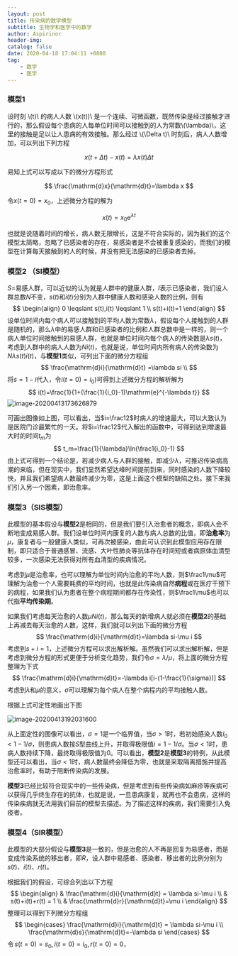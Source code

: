 ```yaml
---
layout: post
title: 传染病的数学模型
subtitle: 生物学和医学中的数学
author: Aspirinor
header-img:  
catalog: false
date: 2020-04-18 17:04:11 +0800
tag: 
    - 数学
    - 医学
---
```


### 模型1

设时刻 \\(t)\\ 的病人人数 \\(x(t))\\ 是一个连续、可微函数，既然传染是经过接触才进行的，那么假设每个患病的人每单位时间可以接触到的人为常数\\(\lambda)\\，这里的接触是足以让人患病的有效接触。那么经过 \\(\Delta t)\\ 时刻后，病人人数增加，可以列出下列方程

$$
x(t+\Delta t)-x(t)=\lambda x(t) \Delta t
$$

易知上式可以写成以下的微分方程形式

$$
\frac{\mathrm{d}x}{\mathrm{d}t}=\lambda x
$$

令$x(t=0)=x_0$，上述微分方程的解为

$$
x(t)=x_0\mathrm{e}^{\lambda t}
$$

也就是说随着时间的增长，病人数无限增长，这是不符合实际的，因为我们的这个模型太简略，忽略了已感染者的存在，易感染者是不会被重复感染的，而我们的模型在计算每天接触到的人的时候，并没有把无法感染的已感染者去掉。

### 模型2 （SI模型）

$S$=易感人群，可以近似的认为就是人群中的健康人群，$I$表示已感染者，我们设人群总数$N$不变，$s(t)$和$i(t)$分别为人群中健康人数和感染人数的比例，则有
$$
\begin{align}
0 \leqslant s(t),i(t) \leqslant 1 \\
s(t)+i(t)=1
\end{align}
$$
设单位时间内每个病人可以接触到的平均人数为常数$\lambda$，假设每个人接触到的人群是随机的，那么$\lambda$中的易感人群和已感染者的比例和人群总数中是一样的，则一个病人单位时间接触到的易感人群，也就是单位时间内每个病人的传染数是$\lambda s(t)$，考虑到人群中的病人人数为$Ni(t)$，也就是说，单位时间内所有病人的传染数为$N\lambda s(t)i(t)$，与**模型1**类似，可列出下面的微分方程组
$$
\frac{\mathrm{d}i}{\mathrm{d}t} =\lambda si \\
$$
将$s=1-i$代入，令$i(t=0)=i_0)$可得到上述微分方程的解析解为
$$
i(t)=\frac{1}{1+(\frac{1}{i_0}-1)\mathrm{e}^{-\lambda t}}
$$
![image-20200413173626879](C:\Users\aspir\AppData\Roaming\Typora\typora-user-images\image-20200413173626879.png)

可画出图像如上图，可以看出，当$i=\frac12$时病人的增速最大，可以大致认为是医院门诊最繁忙的一天。将$i=\frac12$代入解出的函数中，可得到达到增速最大时的时间$t_m$为
$$
t_m=\frac{1}{\lambda}\ln(\frac1{i_0}-1)
$$
由上式可得到一个结论是，若减少病人与人群的接触，即减少$\lambda$，可推迟传染病高潮的来临，但在现实中，我们显然希望达峰时间提前到来，同时感染的人数下降较快，并且我们希望病人数最终减少为零，这是上面这个模型的缺陷之处。接下来我们引入另一个因素，即治愈率。

### 模型3（SIS模型）

此模型的基本假设与**模型2**是相同的，但是我们要引入治愈者的概念，即病人会不断地变成易感人群。我们设单位时间内康复的人数与病人总数的比值，即**治愈率**为$\mu$，康复者与一般健康人类似，可再次被感染，由此可认识到此模型应用存在限制，即只适合于普通感冒、流感、大叶性肺炎等抗体存在时间短或者病原体血清型较多，一次感染无法获得对所有血清型的疾病情况。

考虑到$\mu$是治愈率，也可以理解为单位时间内治愈的平均人数，则$\frac1\mu$可理解为治愈一个人需要耗费的平均时间，也就是此传染病自然**病程**或在医疗干预下的病程，如果我们认为患者在整个病程期间都存在传染性，则$\frac1\mu$也可以代指**平均传染期**。

如果我们考虑每天治愈的人数$\mu Ni(t)$，那么每天的新增病人就必须在**模型2**的基础上再减去每天治愈的人数，这样，我们就可以列出下面的微分方程
$$
\frac{\mathrm{d}i}{\mathrm{d}t}=\lambda si-\mu i
$$
考虑到$s+i=1$，上述微分方程可以求出解析解。虽然我们可以求出解析解，但是考虑到微分方程的形式更便于分析变化趋势，我们令$\sigma=\lambda/\mu$，将上面的微分方程整理为下式
$$
\frac{\mathrm{d}i}{\mathrm{d}t}=-\lambda i[i-(1-\frac{1}{\sigma})]
$$
考虑到$\lambda$和$\mu$的意义，$\sigma$可以理解为每个病人在整个病程内的平均接触人数。

根据上式可定性地画出下图

![image-20200413192031600](C:\Users\aspir\AppData\Roaming\Typora\typora-user-images\image-20200413192031600.png)

从上面定性的图像可以看出，$\sigma=1$是一个临界值，当$\sigma>1$时，若初始感染人数$i_0<1-1/\sigma$，则患病人数按$S$型曲线上升，并取得极限值$i=1-1/\sigma$。当$\sigma<1$时，患病人数持续下降，最终取得极限值为$0$。可以看出，**模型2**是**模型3**的特例，从此模型还可以看出，当$\sigma<1$时，病人数最终会降低为零，也就是采取隔离措施并提高治愈率时，有助于阻断传染病的发展。

**模型3**已经比较符合现实中的一些传染病，但是考虑到有些传染病如麻疹等疾病可以获得几乎终生存在的抗体，也就是说，一旦患病康复，就再也不会患病，这样的传染疾病就无法用我们目前的模型去描述。为了描述这样的疾病，我们需要引入免疫者。

### 模型4（SIR模型）

此模型的大部分假设与**模型3**是一致的，但是治愈的人不再是回复为易感者，而是变成传染系统的移出者，即$R$，设人群中易感者、感染者、移出者的比例分别为$s(t)$、$i(t)$、$r(t)$。

根据我们的假设，可综合列出以下方程
$$
\begin{align}
& \frac{\mathrm{d}i}{\mathrm{d}t}  = \lambda si-\mu i  \\
& s(t)+i(t)+r(t)  = 1 \\
& \frac{\mathrm{d}r}{\mathrm{d}t}=\mu i
\end{align}
$$
整理可以得到下列微分方程组
$$
\begin{cases}
\frac{\mathrm{d}i}{\mathrm{d}t}  = \lambda si-\mu i \\
\frac{\mathrm{d}s}{\mathrm{d}t}=-\lambda si
\end{cases}
$$
令$\,s(t=0)=s_0,\,i(t=0)=i_0,\,r(t=0)=0$，
